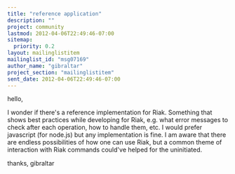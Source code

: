 ```yaml
---
title: "reference application"
description: ""
project: community
lastmod: 2012-04-06T22:49:46-07:00
sitemap:
  priority: 0.2
layout: mailinglistitem
mailinglist_id: "msg07169"
author_name: "gibraltar"
project_section: "mailinglistitem"
sent_date: 2012-04-06T22:49:46-07:00
---
```


hello,

I wonder if there's a reference implementation for Riak. Something that shows 
best practices while developing for Riak, e.g. what error messages to check 
after each operation, how to handle them, etc. I would prefer javascript (for 
node.js) but any implementation is fine. I am aware that there are endless 
possibilities of how one can use Riak, but a common theme of interaction with 
Riak commands could've helped for the uninitiated. 

thanks,
gibraltar
